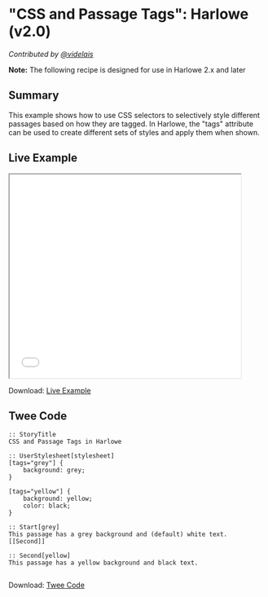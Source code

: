 # "CSS and Passage Tags": Harlowe (v2.0)

*Contributed by <a href="https://github.com/videlais">@videlais</a>*

<div class="alert warning"><strong>Note:</strong> The following recipe is designed for use in Harlowe 2.x and later</div>

## Summary

This example shows how to use CSS selectors to selectively style different passages based on how they are tagged. In Harlowe, the "tags" attribute can be used to create different sets of styles and apply them when shown.

## Live Example

<section>
<iframe src="harlowe_passagetags_example.html" height=400 width=90%></iframe>


Download: <a href="harlowe_passagetags_example.html" target="_blank">Live Example</a>
</section>

## Twee Code

```
:: StoryTitle
CSS and Passage Tags in Harlowe

:: UserStylesheet[stylesheet]
[tags="grey"] {
    background: grey;
}

[tags="yellow"] {
    background: yellow;
  	color: black;
}

:: Start[grey]
This passage has a grey background and (default) white text.
[[Second]]

:: Second[yellow]
This passage has a yellow background and black text.


```

Download: <a href="harlowe_passagetags_twee.txt" target="_blank">Twee Code</a>

